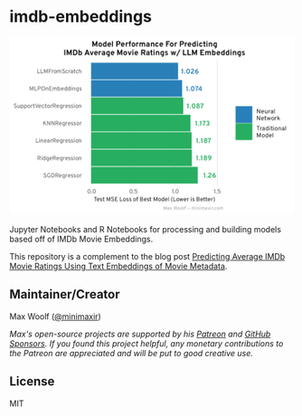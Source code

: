 # imdb-embeddings

![](model_comparison_all.png)

Jupyter Notebooks and R Notebooks for processing and building models based off of IMDb Movie Embeddings.

This repository is a complement to the blog post [Predicting Average IMDb Movie Ratings Using Text Embeddings of Movie Metadata](https://minimaxir.com/2025/06/movie-embeddings/).

## Maintainer/Creator

Max Woolf ([@minimaxir](https://minimaxir.com))

_Max's open-source projects are supported by his [Patreon](https://www.patreon.com/minimaxir) and [GitHub Sponsors](https://github.com/sponsors/minimaxir). If you found this project helpful, any monetary contributions to the Patreon are appreciated and will be put to good creative use._

## License

MIT
